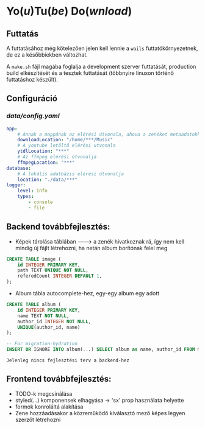 # **Yo**(_u_)**Tu**(_be_) **Do**(_wnload_)

## Futtatás

A futtatásához még kötelezően jelen kell lennie a `wails` futtatókörnyezetnek, de ez a későbbiekben változhat.

A `make.sh` fájl magába foglalja a development szerver futtatását, production build elkészítését és a tesztek futtatását (többnyire linuxon történő futtatáshoz készült).

## Configuráció

### *data/config.yaml*
```yaml
app:
    # Annak a mappának az elérési útvonala, ahova a zenéket metaadatokkal kitöltve átmásolja/letölti a program
    downloadLocation: "/home/***/Music"
    # A youtube letöltő elérési utvonala
    ytdlLocation: "***"
    # Az ffmpeg elérési útvonalja
    ffmpegLocation: "***"
database:
    # A lokális adatbázis elérési útvonalja
    location: "./data/***"
logger:
    level: info
    types:
        - console
        - file
```

## Backend továbbfejlesztés:
- Képek tárolása táblában ---> a zenék hivatkoznak rá, így nem kell mindig új fájlt létrehozni, ha netán album borítónak felel meg
```sql
CREATE TABLE image (
    id INTEGER PRIMARY KEY,
    path TEXT UNIQUE NOT NULL,
    referedCount INTEGER DEFAULT 1,
);
```
- Album tábla autocomplete-hez, egy-egy album egy adott
```sql
CREATE TABLE album (
    id INTEGER PRIMARY KEY,
    name TEXT NOT NULL,
    author_id INTEGER NOT NULL,
    UNIQUE(author_id, name)
);

-- For migration-hydration
INSERT OR IGNORE INTO album(...) SELECT album as name, author_id FROM music;
```
`Jelenleg nincs fejlesztési terv a backend-hez`

## Frontend továbbfejlesztés:
- TODO-k megcsinálása
- styled(...) komponensek elhagyása -> 'sx' prop használata helyette
- formok konroláltá alakítása
- Zene hozzáadásakor a közreműködő kiválasztó mező képes legyen szerzőt létrehozni
